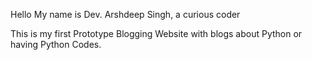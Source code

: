 Hello My name is Dev. Arshdeep Singh, a curious coder

This is my first Prototype Blogging Website with blogs about Python or having Python Codes.
